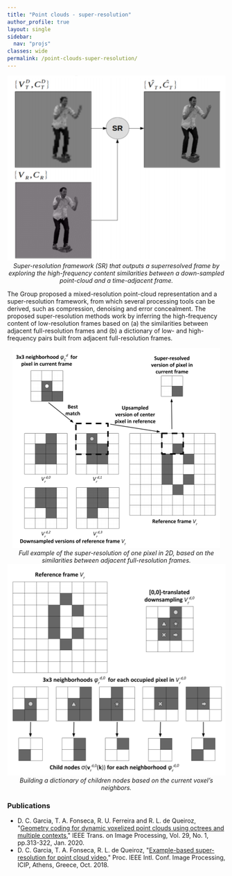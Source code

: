 ```yaml
---
title: "Point clouds - super-resolution"
author_profile: true
layout: single
sidebar:
  nav: "projs"
classes: wide
permalink: /point-clouds-super-resolution/
---
```


<p style="text-align:center;">
  <img src="https://github.com/DiogoCaetanoGarcia/minimal-mistakes/raw/master/assets/images/pointcloud_superresolution.png"><br>
  <i>Super-resolution framework (SR) that outputs a superresolved frame by exploring the high-frequency content similarities between a down-sampled point-cloud and a time-adjacent frame.</i><br>
</p>

The Group proposed a mixed-resolution point-cloud representation and a super-resolution framework, from which several processing tools can be derived, such as compression, denoising and error concealment. The proposed super-resolution methods work by inferring the high-frequency content of low-resolution frames based on (a) the similarities between adjacent full-resolution frames and (b) a dictionary of low- and high-frequency pairs built from adjacent full-resolution frames.

<p style="text-align:center;">
  <img src="https://github.com/DiogoCaetanoGarcia/minimal-mistakes/raw/master/assets/images/pointcloud_superresolution_example_based.png"><br>
  <i>Full example of the super-resolution of one pixel in 2D, based on the similarities between adjacent full-resolution frames.</i><br>
  <img src="https://github.com/DiogoCaetanoGarcia/minimal-mistakes/raw/master/assets/images/pointcloud_superresolution_lut.png"><br>
  <i>Building a dictionary of children nodes based on the current voxel’s neighbors.</i><br>
</p>


### Publications
* D. C. Garcia, T. A. Fonseca, R. U. Ferreira and R. L. de Queiroz, "[Geometry coding for dynamic voxelized point clouds using octrees and multiple contexts](http://queiroz.divp.org/papers/ieee_tip_lossless_octree.pdf)," IEEE Trans. on Image Processing, Vol. 29, No. 1, pp.313-322, Jan. 2020.
* D. C. Garcia, T. A. Fonseca, R. L. de Queiroz, "[Example-based super-resolution for point cloud video](http://queiroz.divp.org/papers/icip2018_tiagoSR.pdf)," Proc. IEEE Intl. Conf. Image Processing, ICIP, Athens, Greece, Oct. 2018.
